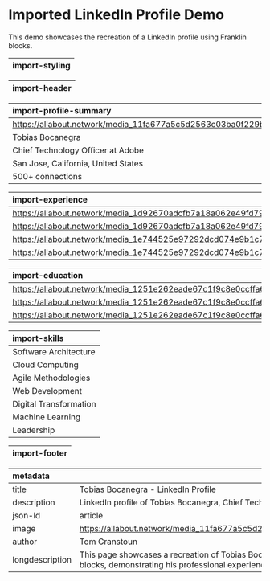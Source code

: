# Imported LinkedIn Profile Demo

This demo showcases the recreation of a LinkedIn profile using Franklin blocks.

| import-styling |
| :---- |

| import-header |
| :---- |

| import-profile-summary |
| :---- |
| https://allabout.network/media_11fa677a5c5d2563c03ba0f229be08509492ccb60.png |
| Tobias Bocanegra |
| Chief Technology Officer at Adobe |
| San Jose, California, United States |
| 500+ connections |

| import-experience |
| :---- |
| https://allabout.network/media_1d92670adcfb7a18a062e49fd7967f4e9f76d8a52.jpeg | Chief Technology Officer | Adobe | Jan 2022 - Present |
| https://allabout.network/media_1d92670adcfb7a18a062e49fd7967f4e9f76d8a52.jpeg | VP, Engineering | Adobe | Jan 2020 - Dec 2021 |
| https://allabout.network/media_1e744525e97292dcd074e9b1c7ab2cf47a048f292.jpeg | Chief Architect | Day Software | Jan 2010 - Dec 2019 |
| https://allabout.network/media_1e744525e97292dcd074e9b1c7ab2cf47a048f292.jpeg | Software Engineer | Tech Startup | Jan 2005 - Dec 2009 |

| import-education |
| :---- |
| https://allabout.network/media_1251e262eade67c1f9c8e0ccffa6d35945487140c.png | ETH Zurich | Master of Science in Computer Science | 2000 - 2002 |
| https://allabout.network/media_1251e262eade67c1f9c8e0ccffa6d35945487140c.png | ETH Zurich | Bachelor of Science in Computer Science | 1995 - 2000 |
| https://allabout.network/media_1251e262eade67c1f9c8e0ccffa6d35945487140c.png | Online Course | Advanced Machine Learning | 2018 |

| import-skills |
| :---- |
| Software Architecture |
| Cloud Computing |
| Agile Methodologies |
| Web Development |
| Digital Transformation |
| Machine Learning |
| Leadership |

| import-footer |
| :---- |

| metadata |  |
| :---- | :---- |
| title | Tobias Bocanegra - LinkedIn Profile |
| description | LinkedIn profile of Tobias Bocanegra, Chief Technology Officer at Adobe |
| json-ld | article |
| image | https://allabout.network/media_11fa677a5c5d2563c03ba0f229be08509492ccb60.png |
| author | Tom Cranstoun |
| longdescription | This page showcases a recreation of Tobias Bocanegra's LinkedIn profile using Franklin blocks, demonstrating his professional experience, education, and skills. |
